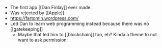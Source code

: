 - The first app [[Dan Finlay]] ever made.
- Was rejected by [[Apple]]
- https://fartomin.wordpress.com/
- Led Dan to learn web programming instead because there was no [[gatekeeping]]
    - Maybe that led him to [[blockchain]] too, eh? Kinda a theme to not want to ask permission.
